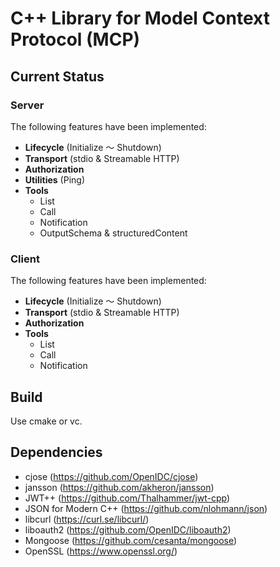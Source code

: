 # C++ Library for  Model Context Protocol (MCP)

## Current Status

### Server

The following features have been implemented:

- **Lifecycle** (Initialize ～ Shutdown)  
- **Transport** (stdio & Streamable HTTP)  
- **Authorization**
- **Utilities** (Ping)  
- **Tools**
  - List
  - Call
  - Notification  
  - OutputSchema & structuredContent  
  
### Client

The following features have been implemented:

- **Lifecycle** (Initialize ～ Shutdown)
- **Transport** (stdio & Streamable HTTP)  
- **Authorization**
- **Tools**
  - List
  - Call
  - Notification  

## Build

Use cmake or vc.

## Dependencies

- cjose (https://github.com/OpenIDC/cjose)
- jansson (https://github.com/akheron/jansson)
- JWT++ (https://github.com/Thalhammer/jwt-cpp)
- JSON for Modern C++ (https://github.com/nlohmann/json)
- libcurl (https://curl.se/libcurl/)
- liboauth2 (https://github.com/OpenIDC/liboauth2)
- Mongoose (https://github.com/cesanta/mongoose)
- OpenSSL (https://www.openssl.org/)
